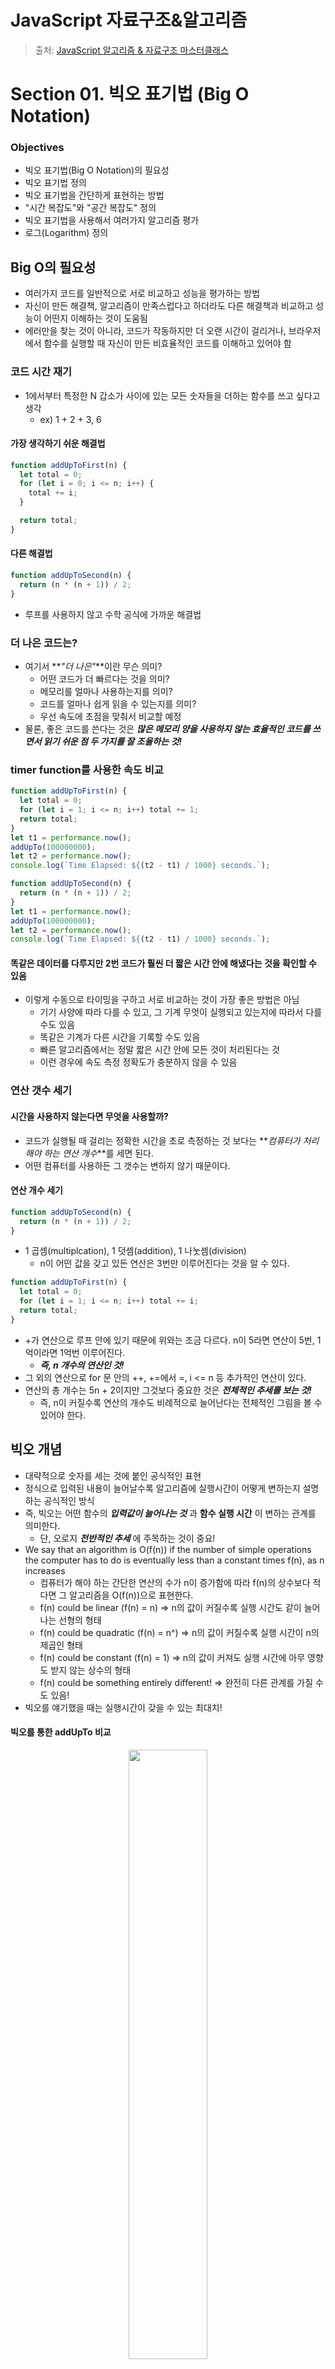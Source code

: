 # JavaScript 자료구조&알고리즘

> 출처: [JavaScript 알고리즘 & 자료구조 마스터클래스](https://www.udemy.com/course/best-javascript-data-structures/)

# Section 01. 빅오 표기법 (Big O Notation)

### Objectives

- 빅오 표기법(Big O Notation)의 필요성
- 빅오 표기법 정의
- 빅오 표기법을 간단하게 표현하는 방법
- "시간 복잡도"와 "공간 복잡도" 정의
- 빅오 표기법을 사용해서 여러가지 알고리즘 평가
- 로그(Logarithm) 정의

## Big O의 필요성

- 여러가지 코드를 일반적으로 서로 비교하고 성능을 평가하는 방법
- 자신이 만든 해결책, 알고리즘이 만족스럽다고 하더라도 다른 해결책과 비교하고 성능이 어떤지 이해하는 것이 도움됨
- 에러만을 찾는 것이 아니라, 코드가 작동하지만 더 오랜 시간이 걸리거나, 브라우저에서 함수를 실행할 때 자신이 만든 비효율적인 코드를 이해하고 있어야 함

### 코드 시간 재기

- 1에서부터 특정한 N 갑소가 사이에 있는 모든 숫자들을 더하는 함수를 쓰고 싶다고 생각
  - ex) 1 + 2 + 3, 6

#### 가장 생각하기 쉬운 해결법

```javascript
function addUpToFirst(n) {
  let total = 0;
  for (let i = 0; i <= n; i++) {
    total += i;
  }

  return total;
}
```

#### 다른 해결법

```javascript
function addUpToSecond(n) {
  return (n * (n + 1)) / 2;
}
```

- 루프를 사용하지 않고 수학 공식에 가까운 해결법

### 더 나은 코드는?

- 여기서 **_"더 나은"_**이란 무슨 의미?
  - 어떤 코드가 더 빠르다는 것을 의미?
  - 메모리를 얼마나 사용하는지를 의미?
  - 코드를 얼마나 쉽게 읽을 수 있는지를 의미?
  - 우선 속도에 초점을 맞춰서 비교할 예정
- 물론, 좋은 코드를 쓴다는 것은 **_많은 메모리 양을 사용하지 않는 효율적인 코드를 쓰면서 읽기 쉬운 점 두 가지를 잘 조율하는 것!_**

### timer function를 사용한 속도 비교

```javascript
function addUpToFirst(n) {
  let total = 0;
  for (let i = 1; i <= n; i++) total += 1;
  return total;
}
let t1 = performance.now();
addUpTo(100000000);
let t2 = performance.now();
console.log(`Time Elapsed: ${(t2 - t1) / 1000} seconds.`);
```

```javascript
function addUpToSecond(n) {
  return (n * (n + 1)) / 2;
}
let t1 = performance.now();
addUpTo(100000000);
let t2 = performance.now();
console.log(`Time Elapsed: ${(t2 - t1) / 1000} seconds.`);
```

#### 똑같은 데이터를 다루지만 2번 코드가 훨씬 더 짧은 시간 안에 해냈다는 것을 확인할 수 있음

- 이렇게 수동으로 타이밍을 구하고 서로 비교하는 것이 가장 좋은 방법은 아님
  - 기기 사양에 따라 다를 수 있고, 그 기계 무엇이 실행되고 있는지에 따라서 다를 수도 있음
  - 똑같은 기계가 다른 시간을 기록할 수도 있음
  - 빠른 알고리즘에서는 정말 짧은 시간 안에 모든 것이 처리된다는 것
  - 이런 경우에 속도 측정 정확도가 충분하지 않을 수 있음

### 연산 갯수 세기

#### 시간을 사용하지 않는다면 무엇을 사용할까?

- 코드가 실행될 때 걸리는 정확한 시간을 초로 측정하는 것 보다는 **_컴퓨터가 처리해야 하는 연산 개수_**를 세면 된다.
- 어떤 컴퓨터를 사용하든 그 갯수는 변하지 않기 때문이다.

#### 연산 개수 세기

```javascript
function addUpToSecond(n) {
  return (n * (n + 1)) / 2;
}
```

- 1 곱셈(multiplcation), 1 덧셈(addition), 1 나눗셈(division)
  - n이 어떤 값을 갖고 있든 연산은 3번만 이루어진다는 것을 알 수 있다.

```javascript
function addUpToFirst(n) {
  let total = 0;
  for (let i = 1; i <= n; i++) total += i;
  return total;
}
```

- +가 연산으로 루프 안에 있기 때문에 위와는 조금 다르다. n이 5라면 연산이 5번, 1억이라면 1억번 이루어진다.
  - **_즉, n 개수의 연산인 것!_**
- 그 외의 연산으로 for 문 안의 ++, +=에서 =, i <= n 등 추가적인 연산이 있다.
- 연산의 총 개수는 5n + 2이지만 그것보다 중요한 것은 **_전체적인 추세를 보는 것!_**
  - 즉, n이 커질수록 연산의 개수도 비례적으로 늘어난다는 전체적인 그림을 볼 수 있어야 한다.

## 빅오 개념

- 대략적으로 숫자를 세는 것에 붙인 공식적인 표현
- 정식으로 입력된 내용이 늘어날수록 알고리즘에 실행시간이 어떻게 변하는지 설명하는 공식적인 방식
- 즉, 빅오는 어떤 함수의 **_입력값이 늘어나는 것_** 과 **함수 실행 시간** 이 변하는 관계를 의미한다.
  - 단, 오로지 **_전반적인 추세_** 에 주목하는 것이 중요!
- We say that an algorithm is O(f(n)) if the number of simple operations the computer has to do is eventually less than a constant times f(n), as n increases
  - 컴퓨터가 해야 하는 간단한 연산의 수가 n이 증가함에 따라 f(n)의 상수보다 적다면 그 알고리즘을 O(f(n))으로 표현한다.
  - f(n) could be linear (f(n) = n) => n의 값이 커질수록 실행 시간도 같이 늘어나는 선형의 형태
  - f(n) could be quadratic (f(n) = n^) => n의 값이 커질수록 실행 시간이 n의 제곱인 형태
  - f(n) could be constant (f(n) = 1) => n의 값이 커져도 실행 시간에 아무 영향도 받지 않는 상수의 형태
  - f(n) could be something entirely different! => 완전히 다른 관계를 가질 수도 있음!
- 빅오를 얘기했을 때는 실행시간이 갖을 수 있는 최대치!

#### 빅오를 통한 addUpTo 비교

<p  align="center">
  <img src="./addUpTo.png" width="50%" height="50%">
</p>

- addUpToFirst => O(n), n의 값이 커질수록 실행 시간이 1:1 비율로 늘어남
- addUpToSecond => O(1), n의 값이 커져도 아무런 변화가 없음

#### countUpAndDown

```
function countUpAndDown(n) {
	console.log("Going up!");
	for (let i = 0; i < n; i++) { // O(n)
		console.log(i);
	}
	console.log("At the top!\nGoing down...");
	for (let j = n - 1; j >= 0; j--) { // O(n)
		console.log(j);
	}
	console.log("Back down. Bye!");
}
```

- 빅오를 O(2n)이라고 생각할 수 있지만 그것 보다는 O(n)이라는 큰 그림만 신경써야 한다!

#### 이중 중첩 루프

```javascript
function printAllPairs(n) {
  for (var i = 0; i < n; i++) {
    // O(n)
    for (var j = 0; j < n; j++) {
      // O(n)
      console.log(i, j);
    }
  }
}
```

- O(n)으로 단순화되는 O(2n)이 아니라 중첩되어 있기 때문에 O(n^)이다.
  - 즉, n이 커질수록 실행 시간이 n제곱의 값으로 늘어난다는 것!
  - ex) n=2일 때 연산 개수가 4라면, n=3일 때 연산 개수는 9가 된다.

### 빅오 표현식의 단순화

- 상수, 작은 연산에 신경쓰지 않아도 된다. => **_큰 그림, 추세를 보는 것이 더 중요!_**
- O(2n), O(n + 100), O(1000n + 50) => O(n)
  - 연산 개수가 늘어남에 따라 실행 시간도 linear 형태로 늘어나는 형태임
- O(500) => O(1)
  - 연산 개수가 어떤 상황에도 500개이므로 실행 시간에 영향을 미치지 않아 그래프가 constant 형태임
- O(13n^), O(N^2 + 5n + 8) => O(n^)
  - 연산의 개수가 늘어남에 따라 실행 시간이 n^만큼 늘어나는 quadratic 형태임

### 빅오 명심해야할 점

- 빅오의 복잡도를 분석할 때는 매우 복잡해짐
- 따라서 항상 맞지는 않지만 쉽게 적용할 수 있는 규칙이 있다.
  - **_산수는 상수라는 것_** (덧셈, 뺄셈, 곱셈, 나눗셈 포함)
    - 컴퓨터가 2+2를 처리하는 시간과 100만 + 2를 처리하는 시간은 비슷
  - **_변수 배정도 상수_**
    - 컴퓨터가 변수에 값을 배전하는데 걸리는 시간은 비슷하다.
  - **\_인덱스를 사용해서 배열 엘리먼트를 접근하는 것도 상수\_\_**
    - 배열에서 첫 번째 엘리먼트든, 10번째 엘리먼트를 찾던 똑같은 시간이 걸린다.
  - **_루프가 있다면 복잡도가 루프의 길이 곱하기_**
    - 리스트에 있는 데이터를 루프로 처리할 때 0에서 n까지 간다면, 루프가 반복되는 횟수가 늘어난다.
    - 만약 중첩 루프가 있다면, n제곱 실행 시간이 된다.

### 빅오 단순화 그래프

<img src="https://miro.medium.com/max/1400/1*WXfVqSBSsQBLKnPMM4rRKA.png" width="50%">

## 공간 복잡도

### 시간 복잡도

- 입력값의 크기에 따라 알고리즘들이 얼마나 빠르게 실행하는지 분석하는 것을 **\_시간 복잡도** 라고 한다.

### 공간 복잡도

- 입력값이 커질수록 알고리즘이 얼마나 많은 공간을 차지하는지에 대한 값
- 공간, 사용되는 메모리에 주목!
- **_보조 공간 복잡도(auxiliary space complexity)_**
  - 당연히 n이 커질수록 입력 자체가 커지는데 그 부분을 무시해서 공간 복잡도를 공부할 예정
  - 즉, 입력되는 것을 제외하고 알고리즘 자체가 필요로 하는 공간을 의미, **_중요한 것은 알고리즘 자체!_**
  - 입력이 차지하는 공간응 관심없고, 알고리즘 자체가 어떤 영향을 주는지 자세히 봐야 한다.
  - 따라서, 공간 복잡도라고 다음 말할 때 사실상 보조 공간 복잡도를 말하는 것 유의!

### Space Complexity in JS

- **_Most primitives (booleans, number, undefined, null) are constant space_**
  - 불리안, 숫자, undefined, null은 자바스크립트에서 모두 불변 공간
  - 그렇기 때문에 입력의 크기와는 상관업이 1이든 100000000이든 모두 같은 공간을 차지
- **_String require O(n) space (where n is the string length)_**
  - 문자열은 O(n) 공간이 필요하다.
  - n이 문자열의 길이라면 50자인 문자열은 길이가 1자인 문자열보다 50배 많은 공간을 차지
- **_Reference types are generally O(n), where n is the length (for arrays) or the number of keys (for objects)_**
  - reference 타입, 배열과 객체도 대부분 O(n)으로 생각
  - n은 배열의 길이이거나 객체의 키 개수일 수 있다.
  - 배열의 길이가 4인 배열이 배열의 길이가 2인 배열보다 2배 더 많은 공간을 차지

### 공간 복잡도 예시

```javascript
function sum(arr) {
  let total = 0;
  for (let i = 0; i < arr.length; i++) total += arr[i];
  return total;
}
```

- sum 함수는 배열을 아규먼트로 받아서 그 배열 안에 있는 모든 엘리먼트를 합쳐 total 변수를 리턴한다.

#### 시간이 아닌 공간을 차지하는 것들이 무엇일까?

- 배열의 길이와는 상관없이 total 변수
- 루프 안의 let i = 0 변수
- 시간이 걸릴 뿐 공간이 할당되어 있는 변수는 두 개가 끝!
- 그렇기 때문에 배열의 크기와는 상관없이, n이 커져도 입력의 크기가 차지하는 공간과는 아무 상관없다!
  - **_따라서 결국 상수 공간으로 있다는 것 => O(n)_**

```javascript
function double(arr) {
  let newArr = [];
  for (let i = 0; i < arr.length; i++) newArr.push(2 * arr[i]);
  return newArr;
}
```

#### 공간이 차지하는 것들은 무엇?

- 새로운 빈 newArr 배열에 매개변수로 받은 배열을 루프로 접근해서 2배로 곱한 후 newArr에 푸쉬하고 루프가 끝나면 리턴
- 배열의 크기는 입력된 배열의 크기와 비례해서 커지게 된다. => **_O(n) 공간을 차지_**

## 로그와 섹션 요약

### 로그 설명 이유

- 어떤 알고리즘들은 O(1), O(n), O(n^)처럼 빅오가 간단하지 않은 경우가 있다.
- 빅오 표기들 중에 더 어렵거나 덜 흔한 수학 개념들이 포함되어 있다.
- 그 중 자주 나오는 개념이 **_로그!_**
  - 어떤 **_탐색 알고리즘(searching algorithms)_** 들은 로그 시간 복잡도를 갖고 있다.
  - **_효율적인 정렬 알고리즘(sorting algorithms)_** 들도 로그와 관련되어 있다.
  - **_재귀(recursion)_** 도 가끔 로그 공간 복잡도와 관련되어 있다.

### 로그

- 로그함수는 **_지수함수의 역함_** 이다.
- 나눗셈과 곱셈이 짝인 것처럼 로그함수와 지수함수가 짝이다.
- 알고리즘이 log n 시간 복잡도를 갖고 있다면, 처음에는 조금 가파를지라도 서서히 경사가 작아진다
  따라서, 알고리즘이 log n 시간 복잡도를 갖고 있다면 좋다는 의미!

## 요약

#### To analyze the performance of an algorithm, we use Big O Notation

- 알고리즘의 성능을 분석하기 위해서는 빅오 표기법을 사용한다.

#### Big O Notation can give us a high level understanding of the time or space complexity of an algorithm

- 빅오를 통해서 시간과 공간 복잡도에 대해 이해를 높일 수 있다.

#### Big O Notation doesn't care about precision, only about general trends(linear? quadratic? constant?)

- 입력의 크기가 늘어남에 따라 전체적인 추세를 볼 줄 알아야 한다.

#### This time or space complexity (as measured by Big O) depends only on the algorithm, not the hardware used to run the algorithm.

- 빅오로 측정되는 알고리즘의 시간과 공간 복잡도는 하드웨어의 영향을 받지 않는다.
- 빅오는 실행될 연산의 개수를 따지기 때문에 이에 의존한다.

#### Big O Notation is everywhere, so get lots of practice!

- 빅오 표기법은 세상 모든 곳에서 사용된다.

# 02. 객체의 빅오(Big O)

### Objectives

- **_Understand how objects and arrays work, through the lens of Big O_**
  - 빅오의 시점에서 오브젝트와 빼열이 어떻게 작동하는지 이해하기
  - 배열의, 오브젝트의 내장된 메소드와 루프들은 얼마나 성능이 좋고, 생각보다 느린 메서드인지 살펴보기
- **_Explain why adding elements to the beginning of an array is costly_**
  - 왜 배열 앞에 데이터를 추가하는 것이 안좋은지 설명하기
  - 추가로 더 좋은 방법이 있는지 대안을 보고 배열을 처리하는 시간을 비교해보기
- **_더 복잡한 알고리즘에 들어가기 전에 빅오 표기법을 통해 배열, 오브젝트의 메서드들을 이해하기_**

## 객체의 빅오(Big O)

### When to use Objects

- When you don't need order
  - 객체는 정렬되어 있을 필요가 없을 때 잘작동한다.
- When you need fast access / insertion and removal
  - 빠른 접근 및 입력과 제거를 원할 때 좋다.

### Big O of Objects

```javascript
let instructor = {
  firstName: "oneny",
  isInstructor: true,
  favoriteNumbers: [1, 2, 3, 4].
};
```

- Insertion(입력) => O(1), 상수
- Removal(제거) => O(1), 상수
- Searching(탐색) => O(N), 선형
  - 탐색은 단순히 key를 찾는 것이 아니라 true값이 위 객체에서 어디에 저장되어 있는지 알기 위해서 탐색하는 것!
  - 따라서 속성들이 많아질수록 그만큼 걸리는 시간도 늘어난다.
- Access(접근) => O(1), 상수

### Big O of Object Methods

- Object.keys - O(n)
- Object.values - O(n)
- Object.entries - O(n)
  - 위 세 메서드는 속성들의 개수가 늘어나면 각 속성에 접근해서 배열에 추가해야 하는 시간이 늘어나므로 O(n) 선형 형태이다.
- hasOwnProperty - O(1)
  - instructor.hasOwnProperty("firstName") 실행하려면 firstName이라는 속성의 유무 결과만 전달함
  - **_즉, 정렬되어 있지 않지만 firstName 키가 있고 그 값을 원하면 상수 시간으로 정보를 접근할 수도 있다._**

## 배열

### Array(Ordered List)

- 배열에 가장 중요한 점은 정렬되어 있다는 것 => **_데이터가 정렬되어 있는 기준이 있다!_**
  - 한 뭉치로 있는 객체와는 다르다.
  - 따라서 정렬되어 있는 것이 필요하다면 유용하지만, 연산을 하는 시간이 더 걸릴 수도 있다.

### When to use Arrays

```javascript
let names = ["Michael", "Melissa", "Andrea"];
let values = [true, {}, [], 2. "awesome"];
```

- When you need order
  - 배열은 대부분 정렬되어 있는 데이터를 위해서 사용한다.
  - 정렬되어 있는 것이 필요하더라도, 싱글 링크 리스트와 더블 링크 리스트처럼 코드 안에 정렬된 구조가 있는 데이터도 있다.
  - 선형 리스트 구조로 엘리먼트마다 특정 위치에 있고 순서대로 연결되어 있다.
  - 즉, 정렬되어 있는 것이 필요없다면 배열은 사용하지 않는 것이 좋다.
- When you need access / insertion and removal (sort of ...)
  - 섞여있는 데이터를 저장하고 싶을 때 배열을 사용해도 되겠지만 성능을 희생해야 할 수도 있다.
    - 성능을 최적화하고 싶다면 다른 선택을 사용 가능 시 다른 선택권으로 하는 것이 좋다.
  - 특히 입력과 제거를 할 때 복잡해질 수 있지만 배열 안 데이터에 접근하는 것은 매우 빠르다.

### Big O of Arrays

- Searching - O(N)
- Access - O(1)
  - 배열이 얼마나 긴지는 중요하지 않고 인덱스를 통해 해당 데이터에 바로 접근이 가능하다.
- Insertion - It depends ...
  - 엘리먼트마다 붙어있는 인덱스가 있고 엘리먼트를 추가하고 싶다면
    - 엘리먼트 끝에 푸쉬하는 경우에는 객체처럼 O(1) 상수 시간이 걸리지만,
    - 배열 앞에 추가할 때 배열에 있는 인덱스들을 다시 재정해야 되는 등의 이유로 O(N) 선형 시간이 된다.
- Removal - It depends ...
  - 입력과 같은 문제로 배열 앞에 제거할 때 인덱스들을 다시 재지정해야 되므로 O(N) 선형 시간이 된다.
  - 이것이 push와 pop하는 작업이 shift와 unshift 작업보다 빠른 이유이다.
- **_따라서 배열 앞에 추가하고 제거하는 것을 필요한 경우가 아니라면 피하는 것이 좋다._**

### Big O of Array Operations

- push - O(1)
- pop - O(1)
- shift - O(N)
- unshift - O(N)
- concat - O(N)
  - O(M + N) => O(N) (\* N: 앞에 붙일 엘리먼트들, M: 뒤에 붙일 엘리먼트들)
- slice - O(N)
  - 배열 엘리먼트 10개를 복사하는 것과 1000개를 복사하는 것을 비교할 때 후자가 더 걸린다.
- splice - O(N)
  - 배열을 중간에 추가하거나 교체하면 인덱스를 재지정해야 하므로 O(N) 선형 시간이다.
- sort - O(N \* log N)
  - 가장 좋지 않음
- forEach/map/filter/reduce/etc. - O(N)
  - 엘리먼트마다 한 작업을 실행하므로 O(N)으로 표현

# 03. 문제 해결 접근법

### Objectives

- **_Define what an algorithm is_**
  - 간단히 알고리즘이 무엇인지 정의하지
- **_Devise a plan to solve algorithms_**
  - 알고리즘을 해결하기 위한 계획 세우기
- **_Compare and contrast problem solving patterns including frequency counters, two pointer problems and divide and conquer_**
  - 빈도 카운터, 투 포인터, 분할정복 등을 포함하는 문제 해결 패턴들을 비교 및 대조하기

## 알고리즘

### What is an algorithm?

- A **_process_** of **_set of steps_** to accomplish a certain task
  - 특정 작업을 달성하기 위한 과정이나 일련의 단계를 의미
- 이처럼 알고리즘은 문제를 해결하기 위해 수행해야 하는 일련의 수학적 단계라 할 수 있다.
  - **_핵심은 어떤 작업을 달성하기 위한 일련의 단계_**

### Why do I need to know this?

- Almost everything that you do in programming involves some kind of algorithm!
- It's the foundation for being a successful problem solving and developer.
- 프로그래밍에서 수행하는 거의 모든 작업(그것이 기본적이든 복잡한 애플리케이션을 구춘하든)에는 일종의 알고리즘이 포함되므로 문제를 해결할 방법을 마련할 수 있도록 결정해야 한다.

### How do you improve?

- Devise a plan fro solving problems
  - 문제 해결을 위한 계획을 수립하기
  - 문제에 접근하는 방법, 문제를 세분화하기 위한 전략이라고 할 수 있다.
- Master common problem solving patterns
  - 일반적인 문제 해결 패턴을 파악하기
  - 많은 알고리즘들 중 일부 범주를 식별할 수 있는 경우에는 몇 가지 단계를 통해 얻을 수 있는 알고리즘이나 과제를 해결하는데 도움이 될 조합법을 확보할 수 있다.

### Problem Solving

1. **_Understand the Problem_** (문제 이해하기)
2. **_Explore Concrete Examples_** (구체적인 예제들 살펴보기)
3. **_Break It Down_** (문제를 세분화하기)
4. **_Solve/Simplify_** (문제를 해결하고 단순화하기)
5. **_Look Back and Refactor_** (문제를 복습하고 재구성하기)

## 1단계: 문제의 이해(Understanding the Problem)

### How to understand the Problem

- 가장 우선적으로 해야 할 일
- **_Can I restate the problem in my own words?_**
  - 과제를 수행하면서 무언가를 구축하려고 하지만 접근 방법을 잘 모르는 경우, **_문제를 자신의 방식대로 다시 생각할 수 있는지_** 에 대해 생각해야 한다.
- **_What are in inputs that go into the problem?_**
  - **_문제가 어떤 입력값을 담고 있는가를 이해하는 것_** 은 정말 중요한 과정이다.

* **_What are the outputs that should come from the solution to the problem_**
  - 어떤 출력값이 나와야 할까?
  - 문제 해결책으로부터 나와야 할 결과가 무엇인지, 어떤 형태인지를 생각해야 한다.
* **_Can the outputs be determined from the inputs? In other words, do I have enough information to solve the problem?_**
  - 입력값이 출력값을 결정할 수 있을까?
  - 문제를 해결할 충분한 정보가 주어졌는가 하는 것을 살펴보아야 한다.
* **_How should I label the important pieces of data that are a part of the problem?_**
  - 문제의 일부인 데이터의 중요한 부분에서 어떻게 라벨을 지정할 수 있을까?
  - 이 문제에서 정말 중요한 것이 무엇인지를 살펴보아야 한다는 의미이다.

### Example

- Write a function which takes two numbers and returns their sum.
- 예시 문제로 문제를 이해하는 방법을 살펴보기
  - 숫자를 더하거나 덧셈을 수행하는 함수를 작성하면 된다.(implement addition)
  - But, 그저 두 숫자를 더하기만 하는 것은 현명하지 않다.
    - 대부분의 언어는 숫자 크기에 상한이 있기 때문이다.
    - 자바스크립트의 경우는 상한을 넘어가면 연산을 포기하고 Infinity를 반환한다.
    - 정수(int)? 부동소수점(float)? 즉, 입력값을 정의해야 한다.
- 입력값으로부터 도출될 결과값도 위 과정처럼 정의해야 한다.
- 문제를 해결하기에 충분한 정보를 가지고 있는지에 대한 질문으로 대부분 경우 대답은 yes지만 누군가 한 숫자만 입력하는 경우와 같은 충분한 설명은 없을 수 있다.
- 문제의 일부인 중요한 데이터의 라벨을 어떻게 지정할지에 대한 질문으로 무엇이 중요한가에 대해 생각부터 하는 것이 중요하다.

## 2단계: 구체적 예제들(Exploring Concrete Examples)

### Explore Concrete Examples

- Coming up with examples can help you understand the problem better
  - 예시를 떠올리는 것이 문제를 잘이해하는데 도움이 된다.
- Examples also provide sanity checks that your eventual solution works how it should
  - 예시는 온전성 검사를 제공하므로 최종 해결책을 입력했다면 제대로 작동하는지 검사를 수행할 수 있다.
  - 예시를 알고 있다면 입력값과 반한되어야 할 출력값도 알 수 있기 때문이다.
  - 따라서 에시를 적용하면서 더 많은 정보를 습득할 수 있다.

### Steps to Explore Examples

1. **_Start with Simple Examples_**

- 문제를 맞딱트리면 우선 해야 할 일은 간단한 예시로 시작하는 것이다.

2. **_Progress to More Complex Examples_**

- 가장 쉬운 사용 사례와 같은 에시들로부터 더 복잡한 예시들로 진행한다.

3. **_Explore Examples with Empty Inputs_**

- 빈 입력값이 있는 예제를 살펴보는 것은 특히 유효하지 않은 입력값이 주어진 면접 상황에서 어떻게 해결해야 할지 해결 능력을 갖출 수 있도록 해준다.

4. **_Explore Examples with Invalid Inputs_**

- 사용자가 유효하지 않은 값을 입력하면 어떻게 될지를 생각하는 것은 실제 작업 환경에서 더 유용하다 할 수 있다.

### Example

> Write a function which takes in a string and returns counts of each character in the string.(문자열을 취하고 각 문자의 수를 반환하는 함수를 작성)

- 예시를 통한 문제 바라보기

```javascript
charCount("aaaa"); // {a: 4} (1번)
charCount("hello"); // {h:1, e:1, l:2, o:1} (2번)

// 더 고려해야 할 상황(경계 조건)
charCount("aaaa"); // {a: 4, b: 0, c: 0, ... }처럼 전달되지 않은 문자는 0으로 표시해야 할지(4번)
charCount("my phone number is 12353"); // 공백도 고려해야 하는지(4번)
// 다른 문자들과 달리 달러 기호, 밑줄, 중요한 숫자들은 어떻게 해야 할지(4번)
// 대문자와 소문자 모두 저장했을 때 대소문자를 무시해야 하는지(4번)
charCount() charCount("") // 무엇을 반환할지(3번) => 빈 객체({}) or null of false or undefined or error?
```

## 3단계: 세부 분석(Breaking It Down)

### Break It Down

- 문제를 세부 분석하겠다는 것은 문제에 대한 단계들을 실제로 수행하면서 작성한다는 것
- Explicitly write out the steps you need to take
  - 문제에 대해 자신이 밟아야 할 단계들을 명확하게 작성해보는 것이 좋다.
  - 아주 세세히 적을 필요없고 해결책의 기본적인 구성 요소만 작성하면 된다.
  - 코드를 대충 떠오르는대로 작성하는 것이 아닌 실제 입력하기 전에 한 번 생각해 볼 수 있게 해준다.
    - 단계의 틀을 잡고 집중할 수 있도록 도울 뿐만 아니라 이해되지 않는 부분들을 파악하게 해준다.

### Example

> Write a function which takes in a string and returns counts of each character in the string.(문자열을 취하고 각 문자의 수를 반환하는 함수를 작성)

- 한 장이나 화이트보드에 몇 가지 예시를 작성하면서 함수의 구조를 잡아 간다.
- 주석을 작성해두면 문제를 끝내지 못하더라도 문제를 해결하는 방향이나 기본적 개념을 알고 있다고
  어필할 수 있는 수단이 된다.

```javascript
charCount("aaaa");
/* {
	a: 4
} */

charCount("hello");
/* {
	h: 1,
	e: 1,
	l: 2,
	o: 1
} */

charCount("Your PIN number is 1234!");
/* {
	1: 1, 2: 1, 3: 1, 4: 1, b: 1, e: 1, i: 2,
	m: 1, n: 2, o: 1, p: 1, r: 2, s: 1, u: 1, y: 1
} */

function charCount(str) {
  // do something
  // return an object with keys taht are lowercase alphanumeric characters in ther string;
  // values sholud be the counts for those characters
}

function charCount(str) {
  // make object to return at end
  // loop over string, for each caracter...
  // if the char is a number/letter AND is a key in object, add one to count
  // if the char is a number/letter AND not in object, add it to the object and set value to 1
  // if character is something else (space, period, etc.) don't do anything
  // return object at end
}
```

## 4단계: 해결 또는 단순화

### Solve the Problem. If you can't do, Solve a Simpler Problem.

- 문제를 해결할 수 있다면 해결하고 해결할 수 없다면 더 단순한 문제를 해결해라!
  - 다른 모든 것에 집중하기 위해 시간이 많이 소요되는 부분을 무시하라는 말
  - 코드를 작성하기도 전에 문제를 죄다 한 곳에 몰아 모든 문제를 해결하려 하면 문제의 어려운 부분에 가로막혀 진도를 나가지 못하는 경우가 생길 수 있다.
- 보통 문제를 단순화하는 과정에서 실제 해결책을 깊이 이해하고 문제의 어려운 부분을 파악하면 해결되기도 한다.

### Simplify

- 단순화하는 방법
- Find the core difficulty in what you're trying to do
- Temporarily ignore that difficulty
- Write a simplified solution
- Then incorporate that difficulty back in
  - 수행하려는 작업에서 혼란에 빠트리는 가장 어려운 부분을 찾게 된다면
  - 잠깐동안 어려운 부분을 무시하고
  - 단순한 해결책을 작성한 다음
  - 다시 어려운 부분을 가능하다면 다시 통합시켜야 한다.
- 그 과정 중 단순한 해결책을 작성하는 부분에서 어려운 부분이 어떻게 동작하는지 이해하게 된다.

### Example

```javascript
function charCount(str) {
  // make object to return at end
  var result = {};
  // loop over string, for each caracter...
  for (var i = 0; i < str.length; i++) {
    var char = str[i];
    if (result[char] > 0) {
      // 0보다 크다믄 것은 이미 객체가 있다는 의미
      // if the char is a number/letter AND is a key in object, add one to count
      result[char]++;
    } else {
      // if the char is a number/letter AND not in object, add it to the object and set value to 1
      result[char] = 1;
    }
  }
  // if character is something else (space, period, etc.) don't do anything
  // return object at end
  return result;
}
```

- 실행 결과: charCount("Hi there!") => {H: 1, i: 1, " ": 1, t: 1, h: 1, e: 2, r: 1}
  - 이제 공백이나 소문자/대문자 문제 등을 해결해주면 된다.
  - **_문자열 전체를 소문자로 바꾸느냐 아니면 한 번에 한 문자씩 바꾸느냐_** 를 고려해야 한다.

## 5단계: 되돌아 보기와 리팩터(Refactor)

### Refactoring Questions

- 더 향상된 개발자가 되는데 있어 가장 중요한 단계
- 해결책을 완성했다면 자부심을 가져도 괜찮지만 되돌아 보면서 다음 사항들을 스스로에게 물어보는 것이 좋다.
- Can you check the result?
- Can you derive(도출) the result differently?
- Can you understand it at a glance(한 눈에)?
- Can you use the result or method for some other problem?
- Can you improve the performance of your solution?
- Can you think of other ways to refactor?
- How have other people solved this problem?
- 자신이 놓친 다른 접근법이 있는지 자신의 해결책에서 성능을 향상시킬 수 있는 부분이 있는지 확인하자.

### Example

```javascript
function charCount(str) {
  var obj = {};
  for (var i = 0; i < str.length; i++) {
    var char = str[i].toLowerCase();
    if (/[a-z0-9]/.test(char)) {
      // 문자가 영숫자인지 여부를 검사하는 정규식 추가
      if (obj[char] > 0) {
        obj[char]++;
      } else {
        obj[char] = 1;
      }
    }
  }

  return obj;
}
```

- 문자가 영숫자인지 여부를 검사하는 정규식을 추가하면서 밑줄, 대시, 마침표, 쉼표 등을 제거하도록 설정할 수 있다.

### 다시 리팩토링

```javascript
function charCount(str) {
  var obj = {};
  for (var char of str) {
    char = char.toLowerCase();
    if (/[a-z0-9]/.test(char)) { // 문자가 영숫자인지 여부를 검사하는 정규식 추가
      obj[char] = ++obj[char] || 1;
    }
  }

  return obj;
}
// 정규표현식을 모른다면 아래 함수를 호출해서 사용할 수도 있다.
function isAlphaNumeric(char) {
  var code = char.charCodeAt(0);
  if (!(code > 46 && code < 58) && // numeric (0-9)
      !(code > 64 && code < 91>) && // upper alpha (A-Z)
      !(code > 96 && code < 123)) { // lower alpha (a-z)
    return false;
  }
  return true;
}

function charCount(str) {
  var obj = {};
  for (var char of str) {
    if (isAlphaNumeric(char)) { // 문자가 영숫자인지 여부를 검사하는 정규식 추가
      char = char.toLowerCase();
      obj[char] = ++obj[char] || 1;
    }
  }

  return obj;
}
```

- for 루프 대신 for-of 루프를 사용함으로써 가독성을 높일 수 있다.
  - i 인덱스에서 str[i] 를 거치는 과정을 줄일 수 있다.
- 또 위의 간단한 if-else 구문을 한 줄로 줄일 수 있다.
- 만약, /[a-z0-9]/ 정규표현식으로 모른다면 isAlphaNumeric 함수를 호출해서 사용할 수도 있다.
  - 실제로 정규표현식이 아닌 작업이 실제로 더 빠르다.
- 그리고 영숫자가 아닌 임의의 문자가 많이 포함된 char를 먼저 거르고, toLowerCase하는 것이 보기 좋다.

# 04. 문제 해결 패턴

## 빈도수 세기

### Frequency Counters

> This pattern uses objects or sets to collect values/frequencies of values.
> This can often avoid the need for nested loops or O(N^2) operations with arrays / strings.

- 보통 자바스크립트의 객체를 사용해서 다양한 값과 빈도를 수집하기 때문에 빈도수 세기라고 불린다.

* 이 패턴은 알고리즘과 과제에 있는 여러 데이터와 입력값이 서로 비슷한 값으로 구성되어 있는지, 서로 간의 아나그램인지, 값이 다른 값에 포함되는지 여부를 비교하거나, 데이터를 입력값이나 두 개 이상의 빈도 혹은 특정하게 발생하는 빈도와 비교할 떄 유용하다.

### Example

Write a function called same, which accepts two arrays. The function sholud return true if every value in the array has it's corresponding value squared in the second array. The frequency of values must be the same.

- 2 개의 배열을 허용하는 same 함수 작성하세요. 배열의 모든 값이 두 번째 배열에 해당하는 제곱값을 가지면 참을 반환해야 합니다.

```javascript
same([1, 2, 3], [4, 1, 9]); // true
same([1, 2, 3], [1, 9]); // false
same([1, 2, 1], [4, 4, 9]); // false (must be same frequency)
```

### a Native Solution

중첩된 루프를 사용한 단순한 해결책(Time Complexity - N^2)

```javascript
function same(arr1, arr2) {
  if (arr1.length !== arr2.length) {
    return false;
  }
  for (let i = 0; i < arr1.length; i++) {
    let correctIndex = arr2.indexOf(arr[i] ** 2);
    if (correctIndex === -1) {
      return false;
    }
    arr2.splice(correctIndex, 1);
  }

  return true;
}
```

- indexOf의 기능은 전체 배열을 반복하거나 중첩된 루프인 전체 배열을 잠재적으로 반복하는 것이다.
  - 따라서, n이 배열의 길이를 늘리면 이 값이 이와 같이 증가하여 2차 관계로 중첩된 루프가 된다.

### Refactor

빈도 카운터 패턴이 사용된 코드(Time Complexity - O(n))

```javascript
function same(arr1, arr2) {
  if (arr1.length !== arr2.length) {
    return false;
  }
  let frequencyCounter1 = {};
  let frequencyCounter2 = {};
  for (let val of arr1) {
    frequencyCounter1[val] = (frequencyCounter1[val] || 0) + 1;
  }
  for (let val of arr2) {
    frequencyCounter2[val] = (frequencyCounter2[val] || 0) + 1;
  }
  for (let key in frequencyCounter1) {
    if (!(key ** 2 in frequencyCounter2)) {
      return false;
    }
    if (frequencyCounter2[key ** 2] !== frequencyCounter1[key]) {
      return false;
    }
  }
  return true;
}
```

- 첫 번째 배열에 루프를 적용하여 두 번째 배열의 하위 루프에서 각 값을 확인하는 대신 각 배열에 한 번씩 개별적으로 루프를 적용할 수 있다.
  - 즉, 두 개의 개별 루프(O(2n))가 두 개의 중첩된 루프(O(n^2))보다 훨씬 낫다!
- 해당 분석을 문자열이나 배열에서 생성된 다른 객체의 형태로 신속하게 비교할 수 있다.
  - 두 개의 배열을 객체로 세분화하여 각 배열의 요소들을 분류한 다음 각 배열을 비교하면 코드의 성능을 향상시킬 수 있다.
  - 이처럼 빈도 카운터의 개념은 보통 객체를 사용한다.

## 빈도수 세기: 애너그램 도전 과제

### Anagrams

Given two strings, write a function to determine if the second string is an anagram of the first. An anagram is a word, phrase, or name formed by rearranging the letters of another, such as cinema, formed from iceman.

- 유효한 아나그램인지를 작성하는 것과 관련된 문제
  - 두 개의 문자열을 취하며 두 문자열이 서로의 아나그램이면 참을 반환

```javascript
validAnagram("", ""); // true
validAnagram("aaz", "zza"); // false
validAnagram("anagram", "nagaram"); // true
validAnagram("rat", "car"); // false
validAnagram("awesome", "awesom"); // false
validAnagram("qwerty", "qeywrt"); // true
validAnagram("texttwisttime", "timetwisttext"); // true
```

### 내가 푼 해결책

```javascript
function validAnagram(str1, str2) {
  // add whatever parameters you deem necessary - good luck!
  if (str1.length !== str2.length) return false;

  const obj1 = {};
  const obj2 = {};
  for (let e of str1) {
    obj1[e] = (obj1[e] || 0) + 1;
  }
  for (let e of str2) {
    obj2[e] = (obj2[e] || 0) + 1;
  }
  for (let key in obj1) {
    if (!(key in obj2)) return false;
    if (obj1[key] !== obj2[key]) return false;
  }
  return true;
}
```

### 애너그램 과제 솔루션

```javascript
function validAnagram(first, second) {
  if (first.length !== second.length) return false;

  const lookup = {};
  for (let i = 0; i < first.length; i++) {
    let letter = first[i];
    // if letter exists, increment, otherwise set to 1
    lookup[letter] ? (lookup[letter] += 1) : (lookup[letter] = 1);
  }

  for (let i = 0; i < second.length; i++) {
    let letter = second[i];
    // can't find letter or letter is zero then it's not an anagram
    if (!lookup[letter]) return false;
    else lookup[letter] -= 1;
  }

  return true;
}
```

## 다중 포인터 패턴

### Multiple Pointers

Creating pointers or values that correspond to an index or position and move towards the beginning, end or middle based on a certain condition
Very efficient for solving problems with minimal space complexity as well

- 이 패턴의 개념은 인덱스나 위치에 해당하는 포인터나 값을 만든 다음 특정 조건에 따라 중간 지점에서부터 시작 지점이나 끝 지점이나 양쪽 지점을 향해 이동시키는 것이다.

### Example

Write a function called sumZero which accepts a sorted array of integers. The function should find the first pair where the sum is 0. Return an array that includes both values that sum to zero or undefined if a pair does not exist.

```javascript
sumZero([-3, -2, -1, 0, 1, 2, 3]); // [-3, 3]
sumZero([-2, 0, 1, 3]); // undefined
sumZero([1, 2, 3]); // undefined
```

### Native Solution

Time Complexity - O(n^2), Space Complexity - O(1)

```javascript
function sumZero(arr) {
  for (let i = 0; i < arr.length; i++) {
    for (let j = i + 1; j < arr.length; j++) {
      if (arr[i] + arr[j] === 0) {
        return [arr[i], arr[j]];
      }
    }
  }
}
```

- O(n^2)의 시간 복잡도가 사용된 간단한 해결책

### Refactor

Time Complexity - O(n), Space Complexity - O(1)

```javascript
function sumZero(arr) {
  let left = 0;
  let right = arr.length - 1;
  while (left < right) {
    let sum = arr[left] + arr[right];
    if (sum === 0) {
      return [arr[left], arr[right]];
    } else if (sum > 0) {
      right--;
    } else {
      left++;
    }
  }
}
```

- 하나는 왼쪽에서 인덱스 0번째부터 시작하고, 하나는 마지막 인덱스에서 시작한다.

## 다중 포인터: 고유값을 세는 도전 과제

### countUniqueValues

Implement a function called countUniqueValues, which accepts a sorted array, and counts the unique values in the array. There can be negative numbers in the array, but it will always be sorted.

```javascript
countUniqueValues([1, 1, 1, 1, 1, 2]); // 2
countUniqueValues([1, 2, 3, 4, 4, 4, 7, 7, 12, 12, 13]); // 7
countUniqueValues([-2, -1, -1, 0, 1]); // 4
```

### 내가 푼 해결법

```javascript
function countUniqueValues(arr) {
  let result = {};
  for (let num of arr) {
    result[num] = (result[num] || 0) + 1;
  }
  return Object.keys(result).length;
}

function countUniqueValues(arr) {
  if (arr.length === 0) return 0;

  let index = 0;
  for (let num of arr) {
    if (arr[index] !== num) {
      arr[++index] = num;
    }
  }

  return index + 1;
}
```

### 고유값 세기 솔루션

```javascript
function countUniqueValues(arr) {
  if (arr.length === 0) return 0;
  let i = 0;
  for (let j = 1; j < arr.length; j++) {
    if (arr[i] !== arr[j]) {
      i++;
      arr[i] = arr[j];
    }
  }

  return i + 1;
}
```

## 기준점 간 이동 배열 패턴

### 슬라이딩 윈도우(Sliding Window)

This pattern involves creating a window which can either be an array or number from one position to another.  
Depending on a certain condition, the window either increases or closes (and a new window is created)  
Very useful for keeping track of a subset of data in an array/string etc.

- 배열이나 문자열과 같은 일련의 데이터를 입력하거나 특정 방식으로 연속적인 해당 데이터의 하위 집합을 찾는 경우에 유용하다.
  - 규모가 큰 데이터셋에서 데이터의 하위 집합을 추적하는 문제에 있어서 유용

### Example

Write a function called maxSubaaraySum which accepts an array of integers and a number called n. The function sould calculate the maximum sum of n consecutive elements in the array.

```javascript
maxSubarraySum([1, 2, 5, 2, 8, 1, 5], 2); // 10
maxSubarraySum([1, 2, 5, 2, 8, 1, 5], 4); // 17
maxSubarraySum([4, 2, 1, 6], 1); // 6
maxSubarraySum([4, 2, 1, 6, 2], 4); // 13
maxSubarraySum([], 4); // null
```

### Native Solution

Time Complexity - O(n^2)

```javascript
function maxSubarraySum(arr, num) {
  if (num > arr.length) return null;
  var max = -Infinity;
  for (let i = 0; i < arr.length - num + 1; i++) {
    temp = 0;
    for (let j = 0; j < num; j++) {
      temp += arr[i + j];
    }
    if (temp > max) {
      max = temp;
    }
  }
  return max;
}
```

### Refactor

Time Complexity - O(n)

```javascript
function maxSubarraySum(arr, num) {
  let maxSum = 0;
  let tempSum = 0;

  if (arr.length < n) return null;
  for (let i = 0; i < num; i++) {
    maxSum += arr[i];
  }

  tempSum = maxSum;
  for (let i = num; i < arr.length; i++) {
    tempSum = tempSum - arr[i - num] + arr[i];
    maxSum = Math.max(maxSum, tempSum);
  }

  return maxSum;
}
```

- 다음 항목으로 넘어갈 때 처음부터 다시 합쳐주는 것이 아니라 제일 앞에 인덱스를 빼주고 가장 마지막 인덱스를 더해주기만 하면 된다.
  - 그리고 비교를 통해 maxSum을 결정

## 분할과 정복 패턴

### Divide and Conquer

This pattern involves dividing a data set into smaller chuks and then repeating a process with a subset of data.  
This pattern can tremendously decrease time complexity.

- 이 알고리즘은 주로 배열이나 문자열 같은 큰 규모의 데이터셋을 처리한다.
- 큰 데이터 덩어리를 작은 조각으로 나누어 각 조각들을 어디로 이동시킬지 결정하는 작업 등을 한다.

### Example

Given a **_sorted_** array of integers, write a function called search, that accepts a value and returns the index where the value passed to the function is located. If the value is not found, return -1

```javascript
search([1, 2, 3, 4, 5, 6], 4); // 3
search([1, 2, 3, 4, 5, 6], 6); // 5
search([1, 2, 3, 4, 5, 6], 11); // -1
```

### Native Solution

Linear Search - Time Complexity O(n)

```javascript
function search(arr, val) {
  for (let i = 0; i < arr.length; i++) {
    if (arr[i] === val) return i;
  }
  return -1;
}
```

### Refactor

이진 탐색(Binary Search) - Time Complexity Log(n)

```javascript
function search(array, val) {
  let min = 0;
  let max = array.length - 1;
  while (min <= max) {
    let middle = Math.floor((min + max) / 2); // 중간 인덱스
    let currentElement = array[middle];

    if (array[middle] < val) {
      // 찾는 값이 중간 인덱스 값보다 크면 우측 엘리먼트들만
      min = middle + 1;
    } else if (array[middle] > val) {
      // 찾는 값이 중간 인덱스 값보다 작으면 좌측 엘리먼트들만
      max = middle - 1;
    } else {
      return middle; // 같은 값이면 반환
    }
  }

  return -1;
}
```

## 100% 선택적 도전 과제

### Frequency Counter - sameFrequency

Write a function called **_sameFrequency._** Given two prositive integers, find out if the two numbers have the same frequency of digits.

- Your solution MUST have the follwing complexities
  - Time: O(N)
- Sample Input
  ```javascript
  sameFrequency(182, 281); // true
  sameFrequency(34, 14); // false
  sameFrequency(3589578, 5879385); // true
  sameFrequency(22, 222); // false
  ```

#### 내가 푼 풀이법

```javascript
function sameFrequency(first, second) {
  const str1 = first.toString();
  const str2 = second.toString();
  const obj = {};

  if (str1.length !== str2.length) return false;

  for (let i = 0; i < first.length; i++) {
    let value = str1[i];
    obj[value] = (obj[value] || 0) + 1;
  }

  for (let i = 0; i < second.length; i++) {
    let value = str2[i];
    if (!obj[value]) return false;
    else obj[value] -= 1;
  }

  return true;
}
```

#### 강의 풀이

<details>
  <summary>sameFrequency 솔루션</summary>

```javascript
function sameFrequency(num1, num2) {
  let strNum1 = num1.toString();
  let strNum2 = num2.toString();
  if (strNum1.length !== strNum2.length) return false;

  let countNum1 = {};
  let countNum2 = {};

  for (let i = 0; i < strNum1.length; i++) {
    countNum1[strNum1[i]] = (countNum1[strNum1[i]] || 0) + 1;
  }

  for (let j = 0; j < strNum1.length; j++) {
    countNum2[strNum2[j]] = (countNum2[strNum2[j]] || 0) + 1;
  }

  for (let key in countNum1) {
    if (countNum1[key] !== countNum2[key]) return false;
  }

  return true;
}
```

</details>

### Frequency Counter / Multiple Pointers - areThereDuplicates

Implement a function called, areThereDuplicates which accepts a variable number of arguments, and checks whether there are any duplicates among the arguments passed in. You can solve this using the frequency counter pattern OR the multiple pointers pattern.

- Restrictions
  - Time - O(N)
  - Space - O(N)
- Sample Input

```javascript
areThereDuplicates(1, 2, 3); // false
areThereDuplicates(1, 2, 2); // true
areThereDuplicates("a", "b", "c", "a"); // true
```

### 내가 푼 풀이

```javascript
function areThereDuplicates() {
  const obj = {};

  for (let i = 0; i < arguments.length; i++) {
    let value = arguments[i];
    obj[value] = (obj[value] || 0) + 1;
  }

  for (let count of Object.values(obj)) {
    if (count > 1) return true;
  }

  return false;
}
```

#### 강의 풀이

<details>
  <summary>sameFrequency 솔루션</summary>

```javascript
// 빈도 수 세기
function areThereDuplicates() {
  let collection = {};
  for (let val in arguments) {
    collection[arguments[val]] = (collection[arguments[val]] || 0) + 1;
  }
  for (let key in collection) {
    if (collection[key] > 1) return true;
  }
  return false;
}
```

```javascript
// 다중 포인터
function areThereDuplicates(...ars) {
  // Two pointers
  args.sort((a, b) => a > b);
  let start = 0;
  let next = 1;
  while (next < args.length) {
    if (args[start] === args[next]) return true;
    start++;
    next++;
  }
  return false;
}
```

```javascript
// One Liner
function areThereDuplicates() {
  return new Set(argements).size !== arguments.length;
}
```

</details>

### Multiple Pointers - average Pair

Write a function called averagePair. Given a sorted array of integers and a target average, determine if there is a pair of values in the array where the average of the pair equals the target average. There may be more than one pair that matched the average target.

- Bonus Constraints
  - Time: O(N)
  - Space: O(1)
- Sample Input

```javascript
averagePair([1, 2, 3], 2.5); // true
averagePair([1, 3, 3, 5, 6, 7, 10, 12, 19], 8); // true
averagePair([-1, 0, 3, 4, 5, 6], 4.1); // false
averagePair([], 4); // false
```

#### 내가 푼 풀이

```javascript
function averagePair(array, target) {
  let left = 0;
  let right = array.length - 1;
  let average = 0;

  while (left < right) {
    average = (array[left] + array[right]) / 2;
    console.log(average);

    if (average > target) {
      right--;
    } else if (average < target) {
      left++;
    } else {
      return true;
    }
  }
  return false;
}
```

#### 강의 솔루션

<details>
  <summary>averagePair 솔루션</summary>

```javascript
function averagePair(arr, num) {
  let start = 0;
  let end = arr.length - 1;
  while (start < end) {
    let avg = (arr[start] + arr[end]) / 2;
    if (avg === num) return true;
    else if (avg < num) start++;
    else end--;
  }

  return false;
}
```

</details>

### Multiple Pointers - isSubsequence

Write a function called **_isSubsequence_** which takes in two string and checks whether the characters in the first string form a subsequence of the characters in the second string. In other words, the function should check whether the characters in the first string appear some where in the second string, **_without their order changing._**

- Your solution MUST have AT LEAST the following complexities
  - Time Complextity - O(N + M)
- Sample Input

```javascript
isSubsequence("hello", "hello world"); // true
isSubsequence("sing", "sting"); // true
isSubsequence("abc", "abracadabra"); // true
isSubsequence("abc", "acb"); // false (order matters)
```

#### 내가 푼 풀이

```javascript
function isSubsequence(first, second) {
  const arr = Array.from(first);
  const e = arr[0];

  if (!e) return true;
  if (!second.includes(e)) return false;

  const s = second.slice(second.indexOf(e));

  return isSubsequence(arr.slice(1), s);
}
```

### 강의 솔루션

<details>
  <summary>averagePair 솔루션</summary>

```javascript
// 반복
function isSubsequence(str1, str2) {
  let i = 0;
  let j = 0;
  if (!str1) return true;

  while (j < str2.length) {
    if (str2[j] === str1[i]) i++;
    if (i === str1.length) return true;
    j++;
  }

  return false;
}
```

```javascript
function isSubsequence(str1, str2) {
  if (str1.length === 0) return true;
  if (str2.length === 0) return false;

  if (str2[0] === str1[0]) return isSubsequence(str1.slice(1), str2.slice(1));

  return isSubsequence(str1, str2.slice(1));
}
```

<details>

### Sliding Window - maxSubarraySum

Given an array of integers and a number, write a function called maxSubarraySum, which finds the maxium sum of a subarray with the length of the number passed to the function.  
Note that a subarray must consist of consecutive elements from the original array. In the first example below, [100, 200, 300] is a subarray of the original array, but [100, 300] is not.

- Constraints
  - Time Complexity: O(N)
  - Space Complexity: O(1)

```javascript
maxSubarraySum([100, 200, 300, 400], 2); // 700
maxSubarraySum([1, 4, 2, 10, 23, 3, 1, 0, 20], 4); // 39
maxSubarraySum([-3, 4, 0, -2, 6, -1], 2); // 5
maxSubarraySum([3, -2, 7, -4, 1, -1, 4, -2, 1], 2); // 5
maxSubarraySum([2, 3], 3); // null
```

#### 내가 푼 솔루션

```javascript
function maxSubarraySum(arr, num) {
  if (arr.length < num) return null;
  let sum = 0;

  for (let i = 0; i < num; i++) {
    sum += arr[i];
  }

  let temp = sum;
  for (let i = num; i < arr.length; i++) {
    temp = temp - arr[i - num] + arr[i];
    console.log(arr[i - num], temp);

    sum = Math.max(temp, sum);
  }

  return sum;
}
```

### Sliding Window = minSubArrayLen

Write a function called minSubArrayLen which accepts two parameters - an array of positive integers and a positive integer.  
This function should return the minimal length of a **_contiguous_** subarray of which the sum is greater than or equal to the integer passed to the function. If there isn't one, return 0 instead.

- Constraints
  - Time Complexity: O(N)
  - Space Complexity: O(1)
- Example Input

```javascript
minSubArrayLen([2, 3, 1, 2, 4, 3], 7); // 2 -> because [4,3] is the smallest subarray
minSubArrayLen([2, 1, 6, 5, 4], 9); // 2 -> because [5,4] is the smallest subarray
minSubArrayLen([3, 1, 7, 11, 2, 9, 8, 21, 62, 33, 19], 52); // 1 -> because [62] is greater than 52
minSubArrayLen([1, 4, 16, 22, 5, 7, 8, 9, 10], 39); // 3
minSubArrayLen([1, 4, 16, 22, 5, 7, 8, 9, 10], 55); // 5
minSubArrayLen([4, 3, 3, 8, 1, 2, 3], 11); // 2
minSubArrayLen([1, 4, 16, 22, 5, 7, 8, 9, 10], 95); // 0
```

### 내가 푼 솔루션

```javascript
function minSubArrayLen(arr, num) {
  let total = 0;
  let bigE = 0;

  // 예외와 엘리먼트 하나가 num 보다 큰 경우
  if (num === 1) return 1;
  for (let i = 0; i < arr.length; i++) {
    if (arr[i] > num) return 1;
    bigE = Math.max(bigE, arr[i]);
    total += arr[i];
  }

  if (num > total) return 0;

  let sum = bigE;
  let left = arr.indexOf(bigE) - 1;
  let right = arr.indexOf(bigE) + 1;
  // 가장 큰 수를 기점으로 좌우 큰 수부터 하나씩 더한다.
  while (left >= 0 || right <= arr.length - 1) {
    if (arr[left] > arr[right]) sum += arr[left];
    else sum += arr[right];
    // 좌우 값이 같을 때 이렇게 되면 한 번 건너뛴 수를 비교해서 그쪽으로 더해야 한다... 못 풀겠다..
  }
}
```

#### minSubArrayLen 함수 솔루션

<details>
  <summary>minSubArrayLen 함수 솔루션</summary>

```javascript
function minSubArrayLen(nums, sum) {
  let total = 0;
  let start = 0;
  let end = 0;
  let minLen = Infinity;

  while (true) {
    // if current window doesn't add up to the given sum then
    // move the window to right
    if (total < sum && end < nums.length) {
      total += nums[end]; // 8 -> 10 -> 9
      end++; // 4 -> 5 -> 6
    } // 먼저 total에 nums 합계를 구하다 더하는 과정 중 total >= sum되면 else if로

    // if current window adds up to at least the sum given then
    // we can shrink the window
    else if (total >= sum) {
      console.log("end", end); // 4 -> 5 -> 5 -> 6 -> 6
      minLen = Math.min(minLen, end - start);
      // 4 - 0 -> 5 - 1 -> 5 - 2 -> 6 - 3 -> 6 - 4
      total -= nums[start]; // 6 -> 7 -> 6 -> 7 -> 3
      start++; // 1 -> 2 -> 3 -> 4 -> 5
    }

    // current total less than required total but we reach the end,
    // need this or else we'll be in an infinite loop
    else {
      break;
    }
  }
  console.log(total, end, start, minLen);
  return minLen === Infinity ? 0 : minLen;
}
```

</details>

### Sliding Window - findLongestSubstring

Write a function called **_findLongestSubstring_**, which accepts a string and returns the length of the longest substring with all distinct characters.

- Constraints
  - Time Complexity - O(N)
- Sample Input

```javascript
findLongestSubstring(""); // 0
findLongestSubstring("rithmschool"); // 7
findLongestSubstring("thisisawesome"); // 6
findLongestSubstring("thecatinthehat"); // 7
findLongestSubstring("bbbbbb"); // 1
findLongestSubstring("longestsubstring"); // 8
findLongestSubstring("thisishowwedoit"); // 6
```

#### 강의 솔루션

```javascript
function findLongestSubstring(str) {
  let longest = 0;
  let seen = {};
  let start = 0;

  // rithmschool
  for (let i = 0; i < str.length; i++) {
    let char = str[i]; // r
    if (seen[char]) {
      start = Math.max(start, seen[char]);
    }
    // index - beginning of substring + 1 (to include current in count)
    longest = Math.max(longest, i - start + 1);
    // store the index of the next char so as to not double count
    seen[char] = i + 1;
  }
  return longest;
}
```
